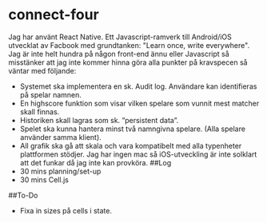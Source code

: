 # connect-four
Jag har använt React Native. Ett Javascript-ramverk till Android/iOS utvecklat av Facbook med grundtanken: "Learn once, write everywhere".
Jag är inte helt hundra på någon front-end ännu eller Javascript så  misstänker att jag inte kommer hinna göra alla punkter på kravspecen så väntar med följande:
- Systemet ska implementera en sk. Audit log. Användare kan identifieras på spelar namnen.
- En highscore funktion som visar vilken spelare som vunnit mest matcher skall finnas.
- Historiken skall lagras som sk. ”persistent data”.
- Spelet ska kunna hantera minst två namngivna spelare. (Alla spelare använder samma
klient).
- All grafik ska gå att skala och vara kompatibelt med alla typenheter plattformen stödjer. Jag har ingen mac så iOS-utveckling är inte solklart att det funkar då jag inte kan provköra.
##Log
- 30 mins planning/set-up
- 30 mins Cell.js

##To-Do
- Fixa in sizes på cells i state.
